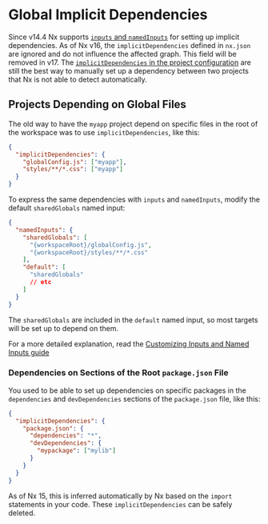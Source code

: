 # Global Implicit Dependencies

Since v14.4 Nx supports [`inputs` and `namedInputs`](/more-concepts/customizing-inputs) for setting up implicit dependencies. As of Nx v16, the `implicitDependencies` defined in `nx.json` are ignored and do not influence the affected graph. This field will be removed in v17. The [`implicitDependencies` in the project configuration](/reference/project-configuration#implicitdependencies) are still the best way to manually set up a dependency between two projects that Nx is not able to detect automatically.

## Projects Depending on Global Files

The old way to have the `myapp` project depend on specific files in the root of the workspace was to use `implicitDependencies`, like this:

```json
{
  "implicitDependencies": {
    "globalConfig.js": ["myapp"],
    "styles/**/*.css": ["myapp"]
  }
}
```

To express the same dependencies with `inputs` and `namedInputs`, modify the default `sharedGlobals` named input:

```json {% fileName="nx.json" %}
{
  "namedInputs": {
    "sharedGlobals": [
      "{workspaceRoot}/globalConfig.js",
      "{workspaceRoot}/styles/**/*.css"
    ],
    "default": [
      "sharedGlobals"
      // etc
    ]
  }
}
```

The `sharedGlobals` are included in the `default` named input, so most targets will be set up to depend on them.

For a more detailed explanation, read the [Customizing Inputs and Named Inputs guide](/more-concepts/customizing-inputs)

### Dependencies on Sections of the Root `package.json` File

You used to be able to set up dependencies on specific packages in the `dependencies` and `devDependencies` sections of the `package.json` file, like this:

```json
{
  "implicitDependencies": {
    "package.json": {
      "dependencies": "*",
      "devDependencies": {
        "mypackage": ["mylib"]
      }
    }
  }
}
```

As of Nx 15, this is inferred automatically by Nx based on the `import` statements in your code. These `implicitDependencies` can be safely deleted.
